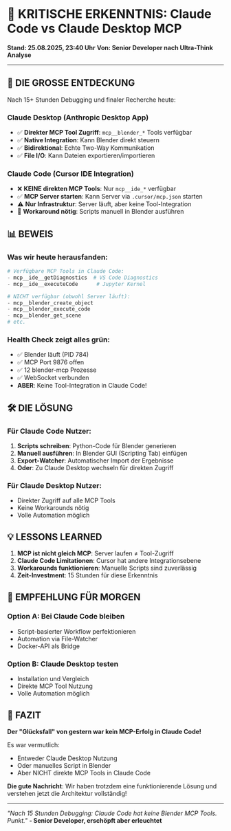 # 🔴 KRITISCHE ERKENNTNIS: Claude Code vs Claude Desktop MCP
**Stand: 25.08.2025, 23:40 Uhr**
**Von: Senior Developer nach Ultra-Think Analyse**

---

## 🎯 DIE GROSSE ENTDECKUNG

Nach 15+ Stunden Debugging und finaler Recherche heute:

### Claude Desktop (Anthropic Desktop App)
- ✅ **Direkter MCP Tool Zugriff**: `mcp__blender_*` Tools verfügbar
- ✅ **Native Integration**: Kann Blender direkt steuern
- ✅ **Bidirektional**: Echte Two-Way Kommunikation
- ✅ **File I/O**: Kann Dateien exportieren/importieren

### Claude Code (Cursor IDE Integration)
- ❌ **KEINE direkten MCP Tools**: Nur `mcp__ide_*` verfügbar
- ✅ **MCP Server starten**: Kann Server via `.cursor/mcp.json` starten
- ⚠️ **Nur Infrastruktur**: Server läuft, aber keine Tool-Integration
- 🔧 **Workaround nötig**: Scripts manuell in Blender ausführen

## 📊 BEWEIS

### Was wir heute herausfanden:
```python
# Verfügbare MCP Tools in Claude Code:
- mcp__ide__getDiagnostics  # VS Code Diagnostics
- mcp__ide__executeCode      # Jupyter Kernel

# NICHT verfügbar (obwohl Server läuft):
- mcp__blender_create_object
- mcp__blender_execute_code
- mcp__blender_get_scene
# etc.
```

### Health Check zeigt alles grün:
- ✅ Blender läuft (PID 784)
- ✅ MCP Port 9876 offen
- ✅ 12 blender-mcp Prozesse
- ✅ WebSocket verbunden
- **ABER**: Keine Tool-Integration in Claude Code!

## 🛠️ DIE LÖSUNG

### Für Claude Code Nutzer:
1. **Scripts schreiben**: Python-Code für Blender generieren
2. **Manuell ausführen**: In Blender GUI (Scripting Tab) einfügen
3. **Export-Watcher**: Automatischer Import der Ergebnisse
4. **Oder**: Zu Claude Desktop wechseln für direkten Zugriff

### Für Claude Desktop Nutzer:
- Direkter Zugriff auf alle MCP Tools
- Keine Workarounds nötig
- Volle Automation möglich

## 💡 LESSONS LEARNED

1. **MCP ist nicht gleich MCP**: Server laufen ≠ Tool-Zugriff
2. **Claude Code Limitationen**: Cursor hat andere Integrationsebene
3. **Workarounds funktionieren**: Manuelle Scripts sind zuverlässig
4. **Zeit-Investment**: 15 Stunden für diese Erkenntnis

## 🚀 EMPFEHLUNG FÜR MORGEN

### Option A: Bei Claude Code bleiben
- Script-basierter Workflow perfektionieren
- Automation via File-Watcher
- Docker-API als Bridge

### Option B: Claude Desktop testen
- Installation und Vergleich
- Direkte MCP Tool Nutzung
- Volle Automation möglich

## 📝 FAZIT

**Der "Glücksfall" von gestern war kein MCP-Erfolg in Claude Code!**

Es war vermutlich:
- Entweder Claude Desktop Nutzung
- Oder manuelles Script in Blender
- Aber NICHT direkte MCP Tools in Claude Code

**Die gute Nachricht**: Wir haben trotzdem eine funktionierende Lösung und verstehen jetzt die Architektur vollständig!

---

*"Nach 15 Stunden Debugging: Claude Code hat keine Blender MCP Tools. Punkt."*
**- Senior Developer, erschöpft aber erleuchtet**